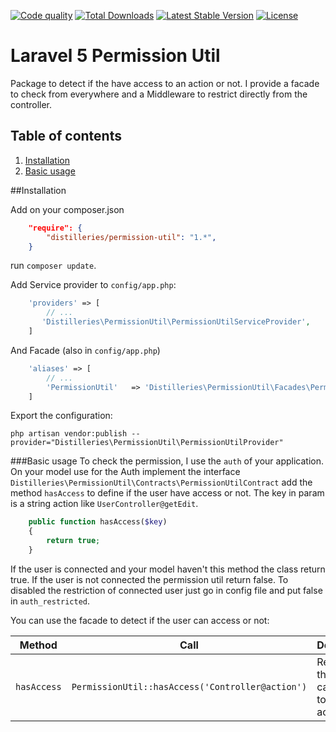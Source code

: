 [![Code quality](http://img.shields.io/scrutinizer/g/distilleries/permissionutil.svg?style=flat)](https://scrutinizer-ci.com/g/distilleries/permissionutil/?branch=master)
[![Total Downloads](https://img.shields.io/packagist/dt/distilleries/permission-util.svg?style=flat)](https://packagist.org/packages/distilleries/permission-util)
[![Latest Stable Version](https://img.shields.io/packagist/v/distilleries/permission-util.svg?style=flat)](https://packagist.org/packages/distilleries/permission-util)
[![License](https://img.shields.io/badge/license-MIT-brightgreen.svg?style=flat)](LICENSE)


# Laravel 5 Permission Util
Package to detect if the have access to an action or not.
I provide a facade to check from everywhere and a Middleware to restrict directly from the controller.


## Table of contents
1. [Installation](#installation)
2. [Basic usage](#basic-usage)

##Installation

Add on your composer.json

``` json
    "require": {
        "distilleries/permission-util": "1.*",
    }
```

run `composer update`.

Add Service provider to `config/app.php`:

``` php
    'providers' => [
        // ...
       'Distilleries\PermissionUtil\PermissionUtilServiceProvider',
    ]
```

And Facade (also in `config/app.php`)
   

``` php
    'aliases' => [
        // ...
        'PermissionUtil'   => 'Distilleries\PermissionUtil\Facades\PermissionUtil',
    ]
```


Export the configuration:

```ssh
php artisan vendor:publish --provider="Distilleries\PermissionUtil\PermissionUtilProvider"
```

###Basic usage
To check the permission, I use the `auth` of your application.
On your model use for the Auth implement the interface `Distilleries\PermissionUtil\Contracts\PermissionUtilContract` add the method `hasAccess` to define if the user have access or not.
The key in param is a string action like  `UserController@getEdit`.

```php
    public function hasAccess($key)
    {
        return true;
    }
```

If the user is connected and your model haven't this method the class return true.
If the user is not connected the permission util return false.
To disabled the restriction of connected user just go in config file and put false in `auth_restricted`.

You can use the facade to detect if the user can access or not:

Method | Call | Description
------ | ---- | ------
`hasAccess` | `PermissionUtil::hasAccess('Controller@action')` | Return if the user can access to this action


 